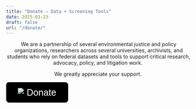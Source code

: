 ```yaml
---
title: "Donate — Data + Screening Tools"
date: 2025-03-23
draft: false
url: "/donate/"
---
```


<main class="container" id="page" role="main">
<article class="sections" data-page-sections="67a6223880b9253fdc9f9051" id="sections">
<section class="page-section full-bleed-section layout-engine-section background-width--full-bleed section-height--medium content-width--wide horizontal-alignment--center vertical-alignment--middle" data-animation="none" data-controller="SectionWrapperController" data-current-context='{
"video": {
"playbackSpeed": 0.5,
"filter": 1,
"filterStrength": 0,
"zoom": 0,
"videoSourceProvider": "none"
},
"backgroundImageId": null,
"backgroundMediaEffect": null,
"divider": null,
"typeName": "page"
}' data-current-styles='{
"imageOverlayOpacity": 0.15,
"backgroundWidth": "background-width--full-bleed",
"sectionHeight": "section-height--medium",
"horizontalAlignment": "horizontal-alignment--center",
"verticalAlignment": "vertical-alignment--middle",
"contentWidth": "content-width--wide",
"customContentWidth": 50,
"sectionAnimation": "none",
"backgroundMode": "image"
}' data-fluid-engine-section="" data-section-id="67a6229f6a134c604da68b75" data-section-theme="" data-test="page-section">
<div class="section-border">
<div class="section-background">
</div>
</div>
<div class="content-wrapper" style="
      
        
      
    ">
<div class="content">
<div data-fluid-engine="true"><div class="fluid-engine fe-67a6229f6a134c604da68b74"><div class="fe-block fe-block-fb2030695a4abfb8653f"><div class="sqs-block html-block sqs-block-html" data-blend-mode="NORMAL" data-block-type="2" data-border-radii='{"topLeft":{"unit":"px","value":0.0},"topRight":{"unit":"px","value":0.0},"bottomLeft":{"unit":"px","value":0.0},"bottomRight":{"unit":"px","value":0.0}}' id="block-fb2030695a4abfb8653f"><div class="sqs-block-content">
<div class="sqs-html-content">
<p class="sqsrte-large" style="text-align:center;white-space:pre-wrap;">We are a partnership of several environmental justice and policy organizations, researchers across several universities, archivists, and students who rely on federal datasets and tools to support critical research, advocacy, policy, and litigation work. </p><p class="sqsrte-large" style="text-align:center;white-space:pre-wrap;">We greatly appreciate your support. </p>
</div>
</div></div></div><div class="fe-block fe-block-yui_3_17_2_1_1738940432627_2779"><div class="sqs-block embed-block sqs-block-embed" data-block-json='{"customThumbEnabled":false,"html":"&lt;link rel=\"stylesheet\" type=\"text/css\" href=\"https://donorbox.org/animate-popup-donate-button.css\"&gt;&lt;a class=\"dbox-donation-page-button\" href=\"https://donorbox.org/open-environmental-data-project-donations-2?default_interval=o\" style=\"background: rgb(0, 0, 0); color: rgb(255, 255, 255); text-decoration: none; font-family: Verdana, sans-serif; display: flex; font-size: 25px; padding: 16px 32px; border-radius: 8px; gap: 8px; width: fit-content; line-height: 24px;\"&gt;&lt;img src=\"https://donorbox.org/images/white_logo.svg\" style=\"\"&gt;Donate&lt;/a&gt;"}' data-block-type="22" id="block-yui_3_17_2_1_1738940432627_2779"><div class="sqs-block-content"><link href="https://donorbox.org/animate-popup-donate-button.css" rel="stylesheet" type="text/css"/><a class="dbox-donation-page-button" href="https://donorbox.org/open-environmental-data-project-donations-2?default_interval=o" style="background: rgb(0, 0, 0); color: rgb(255, 255, 255); text-decoration: none; font-family: Verdana, sans-serif; display: flex; font-size: 25px; padding: 16px 32px; border-radius: 8px; gap: 8px; width: fit-content; line-height: 24px;"><img src="https://donorbox.org/images/white_logo.svg" style=""/>Donate</a></div></div></div></div></div>
</div>
</div>
</section>
</article>
</main>